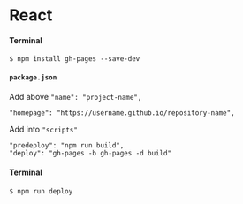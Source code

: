 # React
#### Terminal
```
$ npm install gh-pages --save-dev
```
#### `package.json`
Add above `"name": "project-name",`
```
"homepage": "https://username.github.io/repository-name",
```

Add into `"scripts"`
```
"predeploy": "npm run build",
"deploy": "gh-pages -b gh-pages -d build"
```

#### Terminal
```
$ npm run deploy
```
